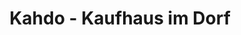 ---
title: "Kahdo - Kaufhaus im Dorf"
url: /leverkusen/kahdo-kaufhaus-im-dorf/
shop: Schreibwaren
---